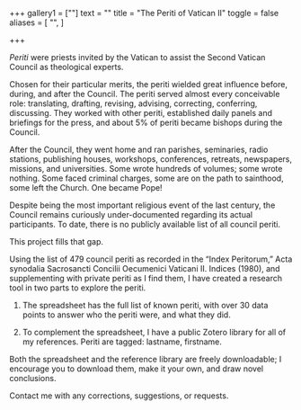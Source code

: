 +++
gallery1 = [""]
text = ""
title = "The Periti of Vatican II"
toggle = false
aliases = [
    "",
]

+++

_Periti_ were priests invited by the Vatican to assist the Second Vatican Council as theological experts. 

Chosen for their particular merits, the periti wielded great influence before, during, and after the Council. The periti served almost every conceivable role: translating, drafting, revising, advising, correcting, conferring, discussing. They worked with other periti, established daily panels and briefings for the press, and about 5% of periti became bishops during the Council. 

After the Council, they went home and ran parishes,  seminaries, radio stations, publishing houses, workshops, conferences, retreats, newspapers, missions, and universities. Some wrote hundreds of volumes; some wrote nothing. Some faced criminal charges, some are on the path to sainthood, some left the Church. One became Pope! 

Despite being the most important religious event of the last century, the Council remains curiously under-documented regarding its actual participants. To date, there is no publicly available list of all council periti.

This project fills that gap.

Using the list of 479 council periti as recorded in the “Index Peritorum,” Acta synodalia Sacrosancti Concilii Oecumenici Vaticani II. Indices (1980), and supplementing with private periti as I find them, I have created a research tool in two parts to explore the periti. 

1) The spreadsheet has the full list of known periti, with over 30 data points to answer who the periti were, and what they did. 

2) To complement the spreadsheet, I have a public Zotero library for all of my references. Periti are tagged: lastname, firstname. 

Both the spreadsheet and the reference library are freely downloadable; I encourage you to download them, make it your own, and draw novel conclusions.

Contact me with any corrections, suggestions, or requests. 

